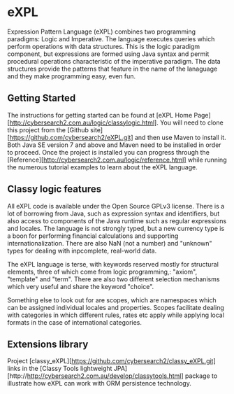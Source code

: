 # eXPL
Expression Pattern Language (eXPL) combines two programming paradigms: Logic and Imperative. 
The language executes queries which perform operations with data structures. This is the logic
paradigm component, but expressions are formed using Java syntax and permit procedural operations
characteristic of the imperative paradigm. The data structures provide the patterns that feature
in the name of the lanaguage and they make programming easy, even fun.

## Getting Started

The instructions for getting started can be found at [eXPL Home Page][http://cybersearch2.com.au/logic/classylogic.html].
You will need to clone this project from the [Github site][https://github.com/cybersearch2/eXPL.git] and then use
Maven to install it. Both Java SE version 7 and above and Maven need to be installed in order to proceed. Once
the project is installed you can progress through the [Reference][http://cybersearch2.com.au/logic/reference.html] while 
running the numerous tutorial examples to learn about the eXPL language.

## Classy logic features

All eXPL code is available under the Open Source GPLv3 license. There is a lot of borrowing from Java, such as
expression syntax and identifiers, but also access to components of the Java runtime such as regular expressions
and locales. The language is not strongly typed, but a new currency type is a boon for performing financial
calculations and supporting internationalization. There are also NaN (not a number) and "unknown" types for
dealing with inpcomplete, real-world data.

The eXPL language is terse, with keywords reserved mostly for structural elements, three of which come from
logic programming,: "axiom", "template" and "term". There are also two different selection mechanisms which
very useful and share the keyword "choice".

Something else to look out for are scopes, which are namespaces which can be assigned individual locales and
properties. Scopes facilitate dealing with categories in which different rules, rates etc apply while
applying local formats in the case of international categories. 

## Extensions library

Project [classy_eXPL][https://github.com/cybersearch2/classy_eXPL.git] links in the [Classy Tools lightweight JPA][http://http://cybersearch2.com.au/develop/classytools.html]
package to illustrate how eXPL can work with ORM persistence technology.


